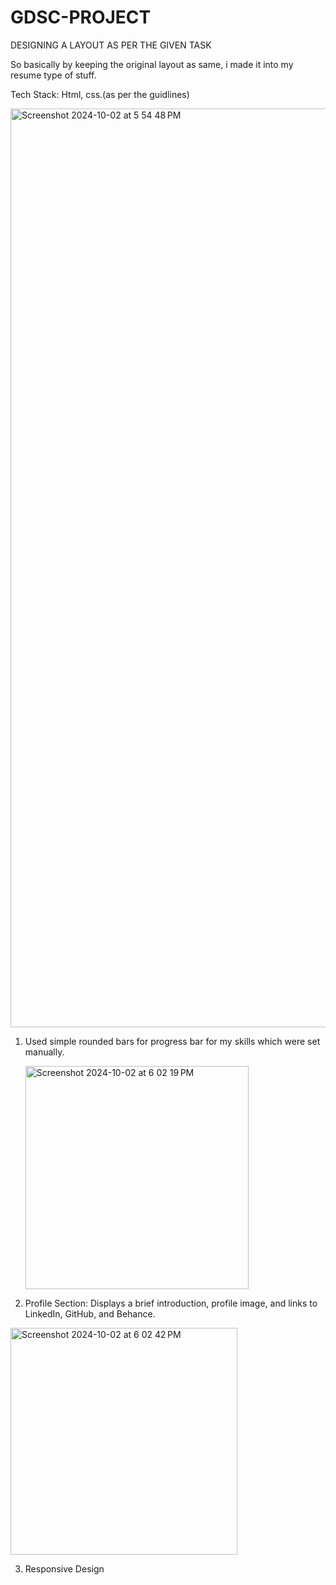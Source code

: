 # GDSC-PROJECT
DESIGNING A LAYOUT AS PER THE GIVEN TASK

So basically by keeping the original layout as same, i made it into my resume type of stuff.

Tech Stack: Html, css.(as per the guidlines)


<img width="1470" alt="Screenshot 2024-10-02 at 5 54 48 PM" src="https://github.com/user-attachments/assets/b42db682-d63f-4969-8c8d-d906b4e82d27">

1. Used simple rounded bars for progress bar for my skills which were set manually.

   <img width="357" alt="Screenshot 2024-10-02 at 6 02 19 PM" src="https://github.com/user-attachments/assets/a848eb45-1c6d-47fe-951a-10ecdb08e579">

2. Profile Section: Displays a brief introduction, profile image, and links to LinkedIn, GitHub, and Behance.
<img width="363" alt="Screenshot 2024-10-02 at 6 02 42 PM" src="https://github.com/user-attachments/assets/9e3c16d8-398a-45ba-b9e0-6b174f75ae26">

3. Responsive Design
   


 
   
